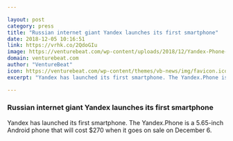 ```yaml
---

layout: post
category: press
title: "Russian internet giant Yandex launches its first smartphone"
date: 2018-12-05 10:16:51
link: https://vrhk.co/2QdoGIu
image: https://venturebeat.com/wp-content/uploads/2018/12/Yandex-Phone-6-White.jpg
domain: venturebeat.com
author: "VentureBeat"
icon: https://venturebeat.com/wp-content/themes/vb-news/img/favicon.ico
excerpt: "Yandex has launched its first smartphone. The Yandex.Phone is a 5.65-inch Android phone that will cost $270 when it goes on sale on December 6. "

---
```


### Russian internet giant Yandex launches its first smartphone

Yandex has launched its first smartphone. The Yandex.Phone is a 5.65-inch Android phone that will cost $270 when it goes on sale on December 6. 